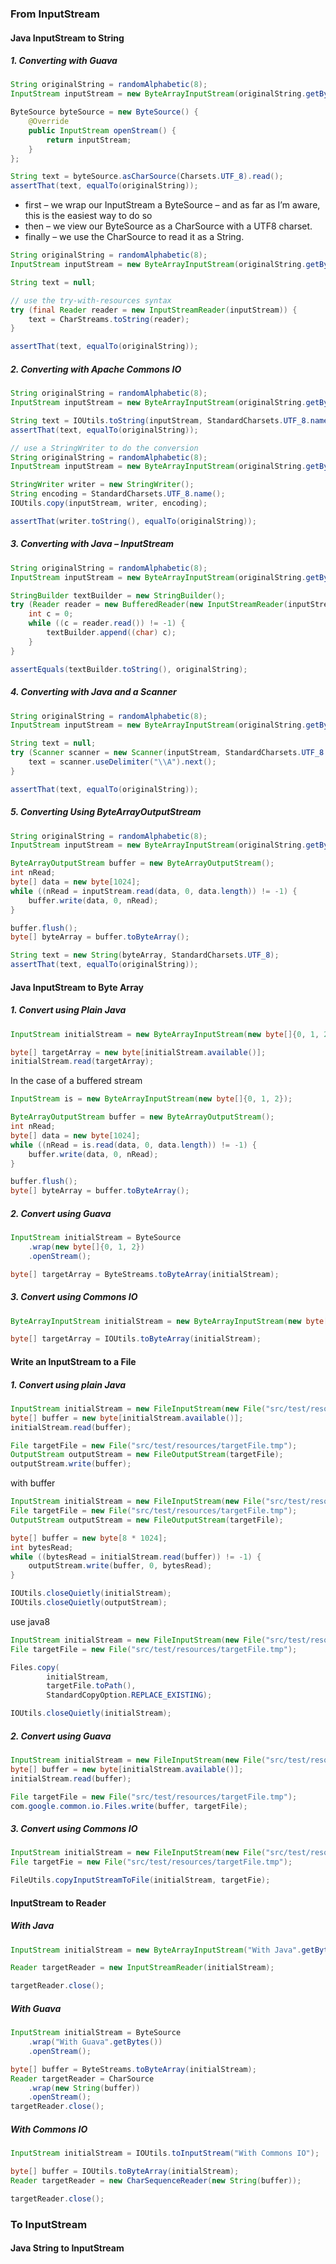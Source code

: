 ### From InputStream

#### Java InputStream to String

##### 1. Converting with Guava

```java
String originalString = randomAlphabetic(8);
InputStream inputStream = new ByteArrayInputStream(originalString.getBytes());

ByteSource byteSource = new ByteSource() {
    @Override
    public InputStream openStream() {
        return inputStream;
    }
};

String text = byteSource.asCharSource(Charsets.UTF_8).read();
assertThat(text, equalTo(originalString));
```

* first – we wrap our InputStream a ByteSource – and as far as I’m aware, this is the easiest way to do so
* then – we view our ByteSource as a CharSource with a UTF8 charset.
* finally – we use the CharSource to read it as a String.

```java
String originalString = randomAlphabetic(8);
InputStream inputStream = new ByteArrayInputStream(originalString.getBytes());

String text = null;

// use the try-with-resources syntax
try (final Reader reader = new InputStreamReader(inputStream)) {
    text = CharStreams.toString(reader);
}

assertThat(text, equalTo(originalString));
```

##### 2. Converting with Apache Commons IO


```java
String originalString = randomAlphabetic(8);
InputStream inputStream = new ByteArrayInputStream(originalString.getBytes());

String text = IOUtils.toString(inputStream, StandardCharsets.UTF_8.name());
assertThat(text, equalTo(originalString));

// use a StringWriter to do the conversion
String originalString = randomAlphabetic(8);
InputStream inputStream = new ByteArrayInputStream(originalString.getBytes());

StringWriter writer = new StringWriter();
String encoding = StandardCharsets.UTF_8.name();
IOUtils.copy(inputStream, writer, encoding);

assertThat(writer.toString(), equalTo(originalString));
```

##### 3. Converting with Java – InputStream

```java
String originalString = randomAlphabetic(8);
InputStream inputStream = new ByteArrayInputStream(originalString.getBytes());

StringBuilder textBuilder = new StringBuilder();
try (Reader reader = new BufferedReader(new InputStreamReader(inputStream, Charset.forName(StandardCharsets.UTF_8.name())))) {
    int c = 0;
    while ((c = reader.read()) != -1) {
        textBuilder.append((char) c);
    }
}

assertEquals(textBuilder.toString(), originalString);
```

##### 4. Converting with Java and a Scanner

```java
String originalString = randomAlphabetic(8);
InputStream inputStream = new ByteArrayInputStream(originalString.getBytes());

String text = null;
try (Scanner scanner = new Scanner(inputStream, StandardCharsets.UTF_8.name())) {
    text = scanner.useDelimiter("\\A").next();
}

assertThat(text, equalTo(originalString));
```

##### 5. Converting Using ByteArrayOutputStream

```java
String originalString = randomAlphabetic(8);
InputStream inputStream = new ByteArrayInputStream(originalString.getBytes());

ByteArrayOutputStream buffer = new ByteArrayOutputStream();
int nRead;
byte[] data = new byte[1024];
while ((nRead = inputStream.read(data, 0, data.length)) != -1) {
    buffer.write(data, 0, nRead);
}

buffer.flush();
byte[] byteArray = buffer.toByteArray();

String text = new String(byteArray, StandardCharsets.UTF_8);
assertThat(text, equalTo(originalString));
```

#### Java InputStream to Byte Array

##### 1. Convert using Plain Java

```java
InputStream initialStream = new ByteArrayInputStream(new byte[]{0, 1, 2});

byte[] targetArray = new byte[initialStream.available()];
initialStream.read(targetArray);
```

In the case of a buffered stream

```java
InputStream is = new ByteArrayInputStream(new byte[]{0, 1, 2});

ByteArrayOutputStream buffer = new ByteArrayOutputStream();
int nRead;
byte[] data = new byte[1024];
while ((nRead = is.read(data, 0, data.length)) != -1) {
    buffer.write(data, 0, nRead);
}

buffer.flush();
byte[] byteArray = buffer.toByteArray();
```

##### 2. Convert using Guava

```java
InputStream initialStream = ByteSource
    .wrap(new byte[]{0, 1, 2})
    .openStream();

byte[] targetArray = ByteStreams.toByteArray(initialStream);
```

##### 3. Convert using Commons IO

```java
ByteArrayInputStream initialStream = new ByteArrayInputStream(new byte[]{1, 2, 3});

byte[] targetArray = IOUtils.toByteArray(initialStream);
```

#### Write an InputStream to a File

##### 1. Convert using plain Java

```java
InputStream initialStream = new FileInputStream(new File("src/test/resources/sample.txt"));
byte[] buffer = new byte[initialStream.available()];
initialStream.read(buffer);

File targetFile = new File("src/test/resources/targetFile.tmp");
OutputStream outputStream = new FileOutputStream(targetFile);
outputStream.write(buffer);
```

with buffer

```java
InputStream initialStream = new FileInputStream(new File("src/test/resources/sample.txt"));
File targetFile = new File("src/test/resources/targetFile.tmp");
OutputStream outputStream = new FileOutputStream(targetFile);

byte[] buffer = new byte[8 * 1024];
int bytesRead;
while ((bytesRead = initialStream.read(buffer)) != -1) {
    outputStream.write(buffer, 0, bytesRead);
}

IOUtils.closeQuietly(initialStream);
IOUtils.closeQuietly(outputStream);
```

use java8

```java
InputStream initialStream = new FileInputStream(new File("src/test/resources/sample.txt"));
File targetFile = new File("src/test/resources/targetFile.tmp");

Files.copy(
        initialStream,
        targetFile.toPath(),
        StandardCopyOption.REPLACE_EXISTING);

IOUtils.closeQuietly(initialStream);
```

##### 2. Convert using Guava

```java
InputStream initialStream = new FileInputStream(new File("src/test/resources/sample.txt"));
byte[] buffer = new byte[initialStream.available()];
initialStream.read(buffer);

File targetFile = new File("src/test/resources/targetFile.tmp");
com.google.common.io.Files.write(buffer, targetFile);
```

##### 3. Convert using Commons IO

```java
InputStream initialStream = new FileInputStream(new File("src/test/resources/sample.txt"));
File targetFie = new File("src/test/resources/targetFile.tmp");

FileUtils.copyInputStreamToFile(initialStream, targetFie);
```

#### InputStream to Reader

##### With Java

```java
InputStream initialStream = new ByteArrayInputStream("With Java".getBytes());

Reader targetReader = new InputStreamReader(initialStream);

targetReader.close();
```

##### With Guava

```java
InputStream initialStream = ByteSource
    .wrap("With Guava".getBytes())
    .openStream();

byte[] buffer = ByteStreams.toByteArray(initialStream);
Reader targetReader = CharSource
    .wrap(new String(buffer))
    .openStream();
targetReader.close();
```

##### With Commons IO

```java
InputStream initialStream = IOUtils.toInputStream("With Commons IO");

byte[] buffer = IOUtils.toByteArray(initialStream);
Reader targetReader = new CharSequenceReader(new String(buffer));

targetReader.close();
```

### To InputStream

#### Java String to InputStream


